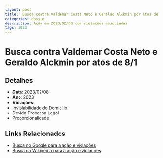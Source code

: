 ```yaml
---
layout: post
title:  Busca contra Valdemar Costa Neto e Geraldo Alckmin por atos de 8/1
categories: dossie
description: Ação em 2023/02/08 com violações associadas
tags: 2023
---
```


# Busca contra Valdemar Costa Neto e Geraldo Alckmin por atos de 8/1

## Detalhes
- **Data**: 2023/02/08
- **Ano**: 2023
- **Violações**:
- Inviolabilidade do Domicílio
- Devido Processo Legal
- Proporcionalidade

## Links Relacionados
- [Busca no Google para a ação e violações](https://www.google.com/search?q=%22Alexandre%20de%20Moraes%22%20Busca%20contra%20Valdemar%20Costa%20Neto%20e%20Geraldo%20Alckmin%20por%20atos%20de%208/1%20Inviolabilidade%20do%20Domic%C3%ADlio%20Devido%20Processo%20Legal%20Proporcionalidade%202023)
- [Busca na Wikipedia para a ação e violações](https://en.wikipedia.org/w/index.php?search=%22Alexandre%20de%20Moraes%22%20Busca%20contra%20Valdemar%20Costa%20Neto%20e%20Geraldo%20Alckmin%20por%20atos%20de%208/1%20Inviolabilidade%20do%20Domic%C3%ADlio%20Devido%20Processo%20Legal%20Proporcionalidade%202023)
